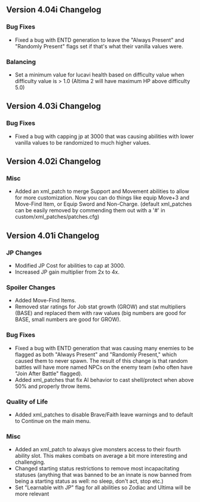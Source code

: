 ## Version 4.04i Changelog

### Bug Fixes

- Fixed a bug with ENTD generation to leave the "Always Present" and "Randomly Present" flags set if that's what their vanilla values were.

### Balancing

- Set a minimum value for lucavi health based on difficulty value when difficulty value is > 1.0 (Altima 2 will have maximum HP above difficulty 5.0)

## Version 4.03i Changelog

### Bug Fixes

- Fixed a bug with capping jp at 3000 that was causing abilities with lower vanilla values to be randomized to much higher values.

## Version 4.02i Changelog

### Misc

- Added an xml_patch to merge Support and Movement abilities to allow for more customization. Now you can do things like equip Move+3 and Move-Find Item, or Equip Sword and Non-Charge. (default xml_patches can be easily removed by commending them out with a '\#' in custom/xml_patches/patches.cfg)

## Version 4.01i Changelog

### JP Changes

- Modified JP Cost for abilities to cap at 3000.
- Increased JP gain multiplier from 2x to 4x.

### Spoiler Changes

- Added Move-Find Items.
- Removed star ratings for Job stat growth (GROW) and stat multipliers (BASE) and replaced them with raw values (big numbers are good for BASE, small numbers are good for GROW).

### Bug Fixes

- Fixed a bug with ENTD generation that was causing many enemies to be flagged as both "Always Present" and "Randomly Present," which caused them to never spawn. The result of this change is that random battles will have more named NPCs on the enemy team (who often have "Join After Battle" flagged).
- Added xml_patches that fix AI behavior to cast shell/protect when above 50% and properly throw items.

### Quality of Life

- Added xml_patches to disable Brave/Faith leave warnings and to default to Continue on the main menu.

### Misc

- Added an xml_patch to always give monsters access to their fourth ability slot. This makes combats on average a bit more interesting and challenging.
- Changed starting status restrictions to remove most incapacitating statuses (anything that was banned to be an innate is now banned from being a starting status as well: no sleep, don't act, stop etc.)
- Set "Learnable with JP" flag for all abilities so Zodiac and Ultima will be more relevant
